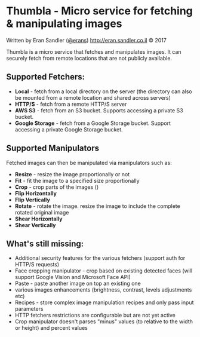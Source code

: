 # Thumbla - Micro service for fetching & manipulating images

Written by Eran Sandler ([@erans](https://twitter.com/erans)) http://eran.sandler.co.il &copy; 2017

Thumbla is a micro service that fetches and manipulates images. It can securely fetch from remote locations that are not publicly available.

## Supported Fetchers:
- **Local** - fetch from a local directory on the server (the directory can also be mounted from a remote location and shared across servers)
- **HTTP/S** - fetch from a remote HTTP/S server
- **AWS S3** - fetch from an S3 bucket. Supports accessing a private S3 bucket.
- **Google Storage** - fetch from a Google Storage bucket. Support accessing a private Google Storage bucket.

## Supported Manipulators
Fetched images can then be manipulated via manipulators such as:
- **Resize** - resize the image proportionally or not
- **Fit** - fit the image to a specified size proportionally
- **Crop** - crop parts of the images ()
- **Flip Horizontally**
- **Flip Vertically**
- **Rotate** - rotate the image. resize the image to include the complete rotated original image
- **Shear Horizontally**
- **Shear Vertically**

## What's still missing:
- Additional security features for the various fetchers (support auth for HTTP/S requests)
- Face cropping manipulator - crop based on existing detected faces (will support Google Vision and Microsoft Face API)
- Paste - paste another image on top an existing one
- various images enhancements (brightness, contrast, levels adjustments etc)
- Recipes - store complex image manipulation recipes and only pass input parameters
- HTTP fetchers restrictions are configurable but are not yet active
- Crop manipulator doesn't parses "minus" values (to relative to the width or height) and percent values
